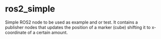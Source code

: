# ros2_simple
Simple ROS2 node to be used as example and or test. It contains a publisher nodes that updates the position of a marker (cube) shifting it to x-coordinate of a certain amount.  
